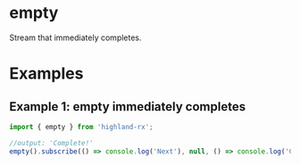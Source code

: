 # empty

Stream that immediately completes.

# Examples
## Example 1: empty immediately completes
```javascript
import { empty } from 'highland-rx';

//output: 'Complete!'
empty().subscribe(() => console.log('Next'), null, () => console.log('Complete!'));
```
